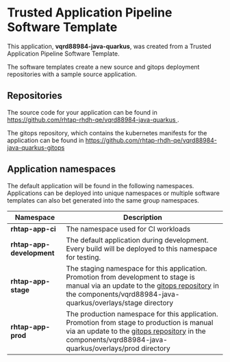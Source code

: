 # Trusted Application Pipeline Software Template

This application, **vqrd88984-java-quarkus**, was created from a Trusted Application Pipeline Software Template.

The software templates create a new source and gitops deployment repositories with a sample source application. 

## Repositories

The source code for your application can be found in [https://github.com/rhtap-rhdh-qe/vqrd88984-java-quarkus ](https://github.com/rhtap-rhdh-qe/vqrd88984-java-quarkus ).
 
The gitops repository, which contains the kubernetes manifests for the application can be found in 
[https://github.com/rhtap-rhdh-qe/vqrd88984-java-quarkus-gitops ](https://github.com/rhtap-rhdh-qe/vqrd88984-java-quarkus-gitops ) 

## Application namespaces 

The default application will be found in the following namespaces. Applications can be deployed into unique namespaces or multiple software templates can also bet generated into the same group namespaces.  

|  Namespace   |  Description   |  
| -------- | -------- |
| **rhtap-app-ci** | The namespace used for CI workloads |
| **rhtap-app-development** | The default application during development. Every build will be deployed to this namespace for testing. |
| **rhtap-app-stage** | The staging namespace for this application. Promotion from development to stage is manual via an update to the [gitops repository](https://github.com/rhtap-rhdh-qe/vqrd88984-java-quarkus-gitops ) in the components/vqrd88984-java-quarkus/overlays/stage directory |
| **rhtap-app-prod** | The production namespace for this application. Promotion from stage to production is manual via an update to the [gitops repository](https://github.com/rhtap-rhdh-qe/vqrd88984-java-quarkus-gitops ) in the components/vqrd88984-java-quarkus/overlays/prod directory |
